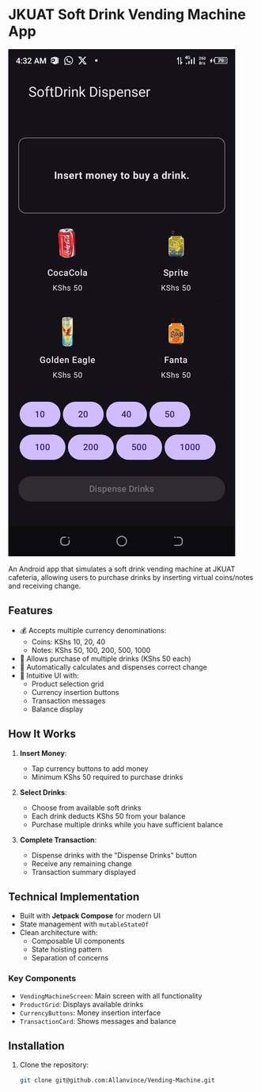 # JKUAT Soft Drink Vending Machine App

![Vending Machine Screenshot](vending.jpg) 

An Android app that simulates a soft drink vending machine at JKUAT cafeteria, allowing users to purchase drinks by inserting virtual coins/notes and receiving change.

## Features

- 💰 Accepts multiple currency denominations:
  - Coins: KShs 10, 20, 40
  - Notes: KShs 50, 100, 200, 500, 1000
- 🥤 Allows purchase of multiple drinks (KShs 50 each)
- 🔄 Automatically calculates and dispenses correct change
- 📱 Intuitive UI with:
  - Product selection grid
  - Currency insertion buttons
  - Transaction messages
  - Balance display

## How It Works

1. **Insert Money**:
   - Tap currency buttons to add money
   - Minimum KShs 50 required to purchase drinks

2. **Select Drinks**:
   - Choose from available soft drinks
   - Each drink deducts KShs 50 from your balance
   - Purchase multiple drinks while you have sufficient balance

3. **Complete Transaction**:
   - Dispense drinks with the "Dispense Drinks" button
   - Receive any remaining change
   - Transaction summary displayed

## Technical Implementation

- Built with **Jetpack Compose** for modern UI
- State management with `mutableStateOf`
- Clean architecture with:
  - Composable UI components
  - State hoisting pattern
  - Separation of concerns

### Key Components

- `VendingMachineScreen`: Main screen with all functionality
- `ProductGrid`: Displays available drinks
- `CurrencyButtons`: Money insertion interface
- `TransactionCard`: Shows messages and balance

## Installation

1. Clone the repository:
   ```bash
   git clone git@github.com:Allanvince/Vending-Machine.git
